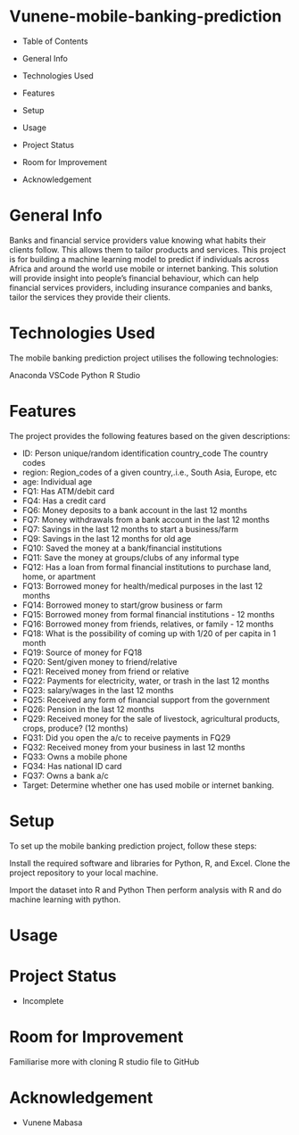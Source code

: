 # Vunene-mobile-banking-prediction

- Table of Contents

- General Info

- Technologies Used

- Features

- Setup

- Usage

- Project Status

- Room for Improvement

- Acknowledgement

# General Info

Banks and financial service providers value knowing what habits their clients follow. This allows them to tailor products and services. 
This project is for building a machine learning model to predict if individuals across Africa and around the world use mobile or internet banking.
This solution will provide insight into people’s financial behaviour, which can help financial services providers, including insurance companies and banks, tailor the services they provide their clients.

# Technologies Used

The mobile banking prediction project utilises the following technologies:

Anaconda
VSCode
Python
R Studio


# Features

The project provides the following features based on the given descriptions:

- ID:	Person unique/random identification
country_code	The country codes
- region:	Region_codes of a given country,.i.e., South Asia, Europe, etc
- age:	Individual age
- FQ1:	Has ATM/debit card
- FQ4:	Has a credit card
- FQ6:	Money deposits to a bank account in the last 12 months
- FQ7: 	Money withdrawals from a bank account in the last 12 months
- FQ7: 	Savings in the last 12 months to start a business/farm
- FQ9: 	Savings in the last 12 months for old age
- FQ10: 	Saved the money at a bank/financial institutions
- FQ11:	Save the money at groups/clubs of any informal type
- FQ12:	Has a loan from formal financial institutions to purchase land, home, or apartment
- FQ13:	Borrowed money for health/medical purposes in the last 12 months
- FQ14:	Borrowed money to start/grow business or farm
- FQ15:	Borrowed money from formal financial institutions - 12 months
- FQ16:	Borrowed money from friends, relatives, or family - 12 months
- FQ18:	What is the possibility of coming up with 1/20 of per capita in 1 month
- FQ19:	Source of money for FQ18
- FQ20:	Sent/given money to friend/relative
- FQ21:	Received money from friend or relative
- FQ22:	Payments for electricity, water, or trash in the last 12 months
- FQ23:	salary/wages in the last 12 months
- FQ25:	Received any form of financial support from the government
- FQ26:	Pension in the last 12 months
- FQ29:	Received money for the sale of livestock, agricultural products, crops, produce? (12 months)
- FQ31:	Did you open the a/c to receive payments in FQ29
- FQ32:	Received money from your business in last 12 months
- FQ33:	Owns a mobile phone
- FQ34:	Has national ID card
- FQ37:	Owns a bank a/c
- Target:	Determine whether one has used mobile or internet banking.


# Setup

To set up the mobile banking prediction project, follow these steps:

Install the required software and libraries for Python, R,  and Excel.
Clone the project repository to your local machine.

Import the dataset into R and Python
Then perform analysis with R and do machine learning with python.

# Usage

# Project Status
- Incomplete

# Room for Improvement
Familiarise more with cloning R studio file to GitHub

# Acknowledgement

- Vunene Mabasa
